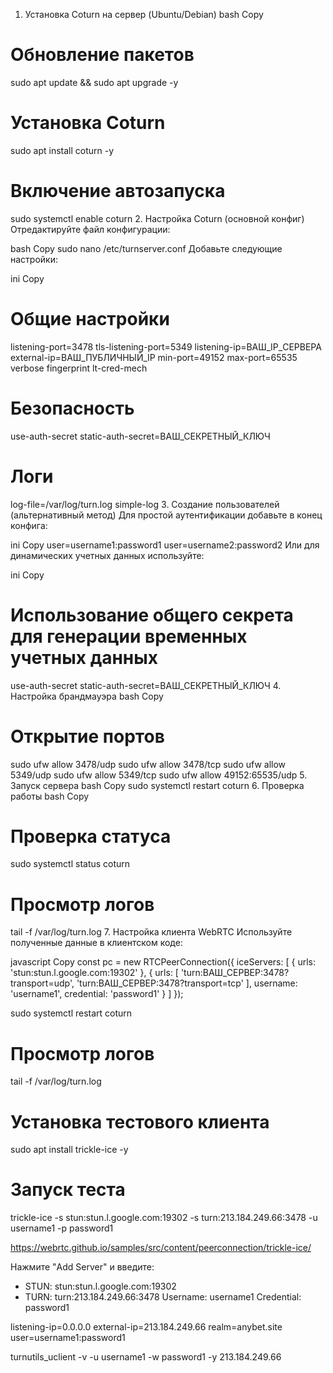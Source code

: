 1. Установка Coturn на сервер (Ubuntu/Debian)
   bash
   Copy
# Обновление пакетов
sudo apt update && sudo apt upgrade -y

# Установка Coturn
sudo apt install coturn -y

# Включение автозапуска
sudo systemctl enable coturn
2. Настройка Coturn (основной конфиг)
   Отредактируйте файл конфигурации:

bash
Copy
sudo nano /etc/turnserver.conf
Добавьте следующие настройки:

ini
Copy
# Общие настройки
listening-port=3478
tls-listening-port=5349
listening-ip=ВАШ_IP_СЕРВЕРА
external-ip=ВАШ_ПУБЛИЧНЫЙ_IP
min-port=49152
max-port=65535
verbose
fingerprint
lt-cred-mech

# Безопасность
use-auth-secret
static-auth-secret=ВАШ_СЕКРЕТНЫЙ_КЛЮЧ

# Логи
log-file=/var/log/turn.log
simple-log
3. Создание пользователей (альтернативный метод)
   Для простой аутентификации добавьте в конец конфига:

ini
Copy
user=username1:password1
user=username2:password2
Или для динамических учетных данных используйте:

ini
Copy
# Использование общего секрета для генерации временных учетных данных
use-auth-secret
static-auth-secret=ВАШ_СЕКРЕТНЫЙ_КЛЮЧ
4. Настройка брандмауэра
   bash
   Copy
# Открытие портов
sudo ufw allow 3478/udp
sudo ufw allow 3478/tcp
sudo ufw allow 5349/udp
sudo ufw allow 5349/tcp
sudo ufw allow 49152:65535/udp
5. Запуск сервера
   bash
   Copy
   sudo systemctl restart coturn
6. Проверка работы
   bash
   Copy
# Проверка статуса
sudo systemctl status coturn

# Просмотр логов
tail -f /var/log/turn.log
7. Настройка клиента WebRTC
   Используйте полученные данные в клиентском коде:

javascript
Copy
const pc = new RTCPeerConnection({
iceServers: [
{ urls: 'stun:stun.l.google.com:19302' },
{
urls: [
'turn:ВАШ_СЕРВЕР:3478?transport=udp',
'turn:ВАШ_СЕРВЕР:3478?transport=tcp'
],
username: 'username1',
credential: 'password1'
}
]
});


sudo systemctl restart coturn

# Просмотр логов
tail -f /var/log/turn.log

# Установка тестового клиента
sudo apt install trickle-ice -y

# Запуск теста
trickle-ice -s stun:stun.l.google.com:19302 -s turn:213.184.249.66:3478 -u username1 -p password1

https://webrtc.github.io/samples/src/content/peerconnection/trickle-ice/

Нажмите "Add Server" и введите:
- STUN: stun:stun.l.google.com:19302
- TURN: turn:213.184.249.66:3478
  Username: username1
  Credential: password1


listening-ip=0.0.0.0
external-ip=213.184.249.66
realm=anybet.site
user=username1:password1


turnutils_uclient -v -u username1 -w password1 -y 213.184.249.66